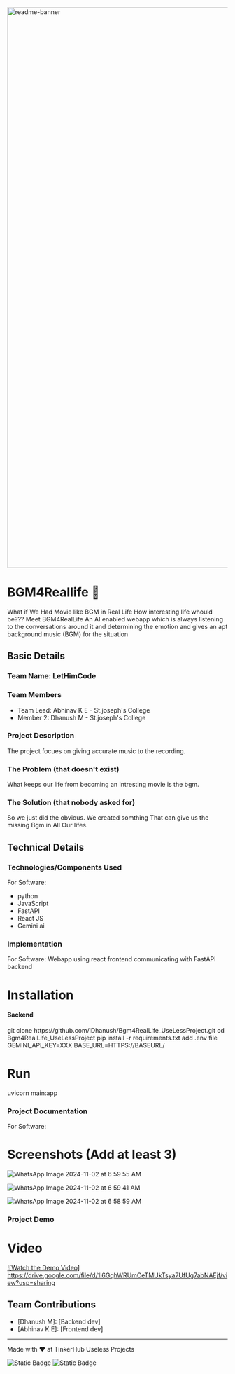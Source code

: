 <img width="1280" alt="readme-banner" src="https://github.com/user-attachments/assets/35332e92-44cb-425b-9dff-27bcf1023c6c">

# BGM4Reallife 🎯

What if We Had Movie like BGM in Real Life 
How interesting life whould be???
Meet BGM4RealLife
An AI enabled webapp which is always listening to the conversations around it and determining the emotion and gives an apt background music (BGM) for the situation

## Basic Details
### Team Name: LetHimCode


### Team Members
- Team Lead: Abhinav K E - St.joseph's College
- Member 2: Dhanush M -  St.joseph's College


### Project Description
The project focues on giving accurate music to the recording.

### The Problem (that doesn't exist)
 What keeps our life from becoming an intresting movie is the bgm.

### The Solution (that nobody asked for)
So we just did the obvious. We created somthing That can give us the missing Bgm in All Our lifes.
## Technical Details
### Technologies/Components Used
For Software:
- python
- JavaScript
- FastAPI
- React JS
- Gemini ai

### Implementation
For Software:
   Webapp using react frontend communicating with FastAPI backend
# Installation
<h4>Backend</h4>
git clone https://github.com/iDhanush/Bgm4RealLife_UseLessProject.git
cd Bgm4RealLife_UseLessProject
pip install -r requirements.txt
add .env file
GEMINI_API_KEY=XXX
BASE_URL=HTTPS://BASEURL/


# Run
uvicorn main:app

### Project Documentation
For Software:

# Screenshots (Add at least 3)

![WhatsApp Image 2024-11-02 at 6 59 55 AM](https://github.com/user-attachments/assets/08983c61-a4c8-41e9-a918-2793f0193a77)

![WhatsApp Image 2024-11-02 at 6 59 41 AM](https://github.com/user-attachments/assets/c02fedb6-5246-4c27-a225-6b359ed3e0e3)

![WhatsApp Image 2024-11-02 at 6 58 59 AM](https://github.com/user-attachments/assets/6b556e4c-f808-45d0-a2f1-b2241699e364)



### Project Demo
# Video
[![Watch the Demo Video]](https://drive.google.com/file/d/1l6GqhWRUmCeTMUkTsya7UfUg7abNAEjf/view?usp=sharing)
https://drive.google.com/file/d/1l6GqhWRUmCeTMUkTsya7UfUg7abNAEjf/view?usp=sharing


## Team Contributions
- [Dhanush M]: [Backend dev]
- [Abhinav K E]: [Frontend dev]


---
Made with ❤️ at TinkerHub Useless Projects 

![Static Badge](https://img.shields.io/badge/TinkerHub-24?color=%23000000&link=https%3A%2F%2Fwww.tinkerhub.org%2F)
![Static Badge](https://img.shields.io/badge/UselessProject--24-24?link=https%3A%2F%2Fwww.tinkerhub.org%2Fevents%2FQ2Q1TQKX6Q%2FUseless%2520Projects)
